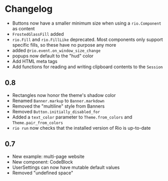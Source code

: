 # Changelog

-   Buttons now have a smaller minimum size when using a `rio.Component` as
    content
-   `FrostedGlassFill` added
-   `rio.Fill` and `rio.FillLike` deprecated. Most components only support
    specific fills, so these have no purpose any more
-   added `@rio.event.on_window_size_change`
-   popups now default to the "hud" color
-   Add HTML meta tags
-   Add functions for reading and writing clipboard contents to the `Session`

## 0.8

-   Rectangles now honor the theme's shadow color
-   Renamed `Banner.markup` to `Banner.markdown`
-   Removed the "multiline" style from Banners
-   Removed `Button.initially_disabled_for`
-   Added a `text_color` parameter to `Theme.from_colors` and `Theme.pair_from_colors`
-   `rio run` now checks that the installed version of Rio is up-to-date

## 0.7

-   New example: multi-page website
-   New component: CodeBlock
-   UserSettings can now have mutable default values
-   Removed "undefined space"
